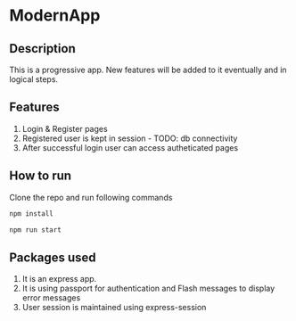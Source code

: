# ModernApp

## Description

This is a progressive app. New features will be added to it eventually and in logical steps.

## Features

1. Login & Register pages
2. Registered user is kept in session - TODO: db connectivity
3. After successful login user can access autheticated pages

## How to run

Clone the repo and run following commands

```bash
npm install
```

```bash
npm run start
```

## Packages used

1. It is an express app.
2. It is using passport for authentication and Flash messages to display error messages
3. User session is maintained using express-session
